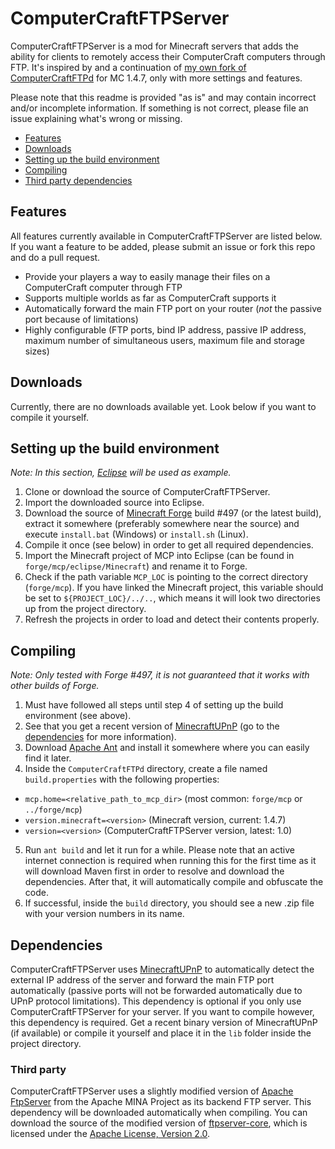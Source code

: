 # ComputerCraftFTPServer #
ComputerCraftFTPServer is a mod for Minecraft servers that adds the ability for clients to remotely access their ComputerCraft computers through FTP. It's inspired by and a continuation of [my own fork of ComputerCraftFTPd](https://github.com/Archomeda/ComputerCraftFTPd) for MC 1.4.7, only with more settings and features.

Please note that this readme is provided "as is" and may contain incorrect and/or incomplete information. If something is not correct, please file an issue explaining what's wrong or missing.

- [Features](#features)
- [Downloads](#downloads)
- [Setting up the build environment](#setting-up-the-build-environment)
- [Compiling](#compiling)
- [Third party dependencies](#third-party-dependencies)


## Features ##
All features currently available in ComputerCraftFTPServer are listed below. If you want a feature to be added, please submit an issue or fork this repo and do a pull request.

- Provide your players a way to easily manage their files on a ComputerCraft computer through FTP
- Supports multiple worlds as far as ComputerCraft supports it
- Automatically forward the main FTP port on your router (*not* the passive port because of limitations)
- Highly configurable (FTP ports, bind IP address, passive IP address, maximum number of simultaneous users, maximum file and storage sizes)


## Downloads ##
Currently, there are no downloads available yet. Look below if you want to compile it yourself.


## Setting up the build environment ##
*Note: In this section, [Eclipse](http://www.eclipse.org/) will be used as example.*

1. Clone or download the source of ComputerCraftFTPServer.
2. Import the downloaded source into Eclipse.
3. Download the source of [Minecraft Forge](http://files.minecraftforge.net/) build #497 (or the latest build), extract it somewhere (preferably somewhere near the source) and execute `install.bat` (Windows) or `install.sh` (Linux).
4. Compile it once (see below) in order to get all required dependencies.
5. Import the Minecraft project of MCP into Eclipse (can be found in `forge/mcp/eclipse/Minecraft`) and rename it to Forge.
6. Check if the path variable `MCP_LOC` is pointing to the correct directory (`forge/mcp`). If you have linked the Minecraft project, this variable should be set to `${PROJECT_LOC}/../..`, which means it will look two directories up from the project directory.
7. Refresh the projects in order to load and detect their contents properly.


## Compiling ##
*Note: Only tested with Forge #497, it is not guaranteed that it works with other builds of Forge.*

1. Must have followed all steps until step 4 of setting up the build environment (see above).
2. See that you get a recent version of [MinecraftUPnP](https://github.com/Archomeda/MinecraftUPnP) (go to the [dependencies](#dependencies) for more information).
3. Download [Apache Ant](http://ant.apache.org/) and install it somewhere where you can easily find it later.
4. Inside the `ComputerCraftFTPd` directory, create a file named `build.properties` with the following properties:
  - `mcp.home=<relative_path_to_mcp_dir>` (most common: `forge/mcp` or `../forge/mcp`)
  - `version.minecraft=<version>` (Minecraft version, current: 1.4.7)
  - `version=<version>` (ComputerCraftFTPServer version, latest: 1.0)
5. Run `ant build` and let it run for a while. Please note that an active internet connection is required when running this for the first time as it will download Maven first in order to resolve and download the dependencies. After that, it will automatically compile and obfuscate the code.
6. If successful, inside the `build` directory, you should see a new .zip file with your version numbers in its name.

## Dependencies ##
ComputerCraftFTPServer uses [MinecraftUPnP](https://github.com/Archomeda/MinecraftUPnP) to automatically detect the external IP address of the server and forward the main FTP port automatically (passive ports will not be forwarded automatically due to UPnP protocol limitations). This dependency is optional if you only use ComputerCraftFTPServer for your server. If you want to compile however, this dependency is required. Get a recent binary version of MinecraftUPnP (if available) or compile it yourself and place it in the `lib` folder inside the project directory.

### Third party ###
ComputerCraftFTPServer uses a slightly modified version of [Apache FtpServer](http://mina.apache.org/ftpserver-project/index.html) from the Apache MINA Project as its backend FTP server. This dependency will be downloaded automatically when compiling. You can download the source of the modified version of [ftpserver-core](https://dl.dropbox.com/u/678063/mvn-repository/org/apache/ftpserver/ftpserver-core/1.0.6-archomeda/ftpserver-core-1.0.6-archomeda-sources.jar), which is licensed under the [Apache License, Version 2.0](http://www.apache.org/licenses/LICENSE-2.0.html).